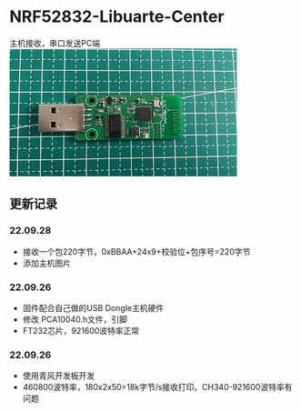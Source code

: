 # NRF52832-Libuarte-Center
主机接收，串口发送PC端  
![](/Image/USB_Dongle.jpg)  

## 更新记录

### 22.09.28
- 接收一个包220字节，0xBBAA+24x9+校验位+包序号=220字节
- 添加主机图片

### 22.09.26
- 固件配合自己做的USB Dongle主机硬件
- 修改 PCA10040.h文件，引脚
- FT232芯片，921600波特率正常

### 22.09.26
- 使用青风开发板开发
- 460800波特率，180x2x50=18k字节/s接收打印。CH340-921600波特率有问题

